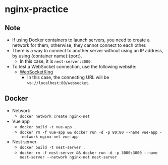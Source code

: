 # nginx-practice

## Note

- If using Docker containers to launch servers, you need to create a network for them; otherwise, they cannot connect to each other.
- There is a way to connect to another server without using an IP address, by using {container name}:{port}.
  - In this case, it is `nest-server:3000`.
- To test a WebSocket connection, use the following website:
  - [WebSocketKing](https://websocketking.com/)
    - In this case, the connecting URL will be `ws://localhost:80/websocket`.

## Docker

- Network
  - `docker network create nginx-net`
- Vue app
  - `docker build -t vue-app .`
  - `docker rm -f vue-app && docker run -d -p 80:80 --name vue-app --network nginx-net vue-app`
- Nest server
  - `docker build -t nest-server .`
  - `docker rm -f nest-server && docker run -d -p 3000:3000 --name nest-server --network nginx-net nest-server`
